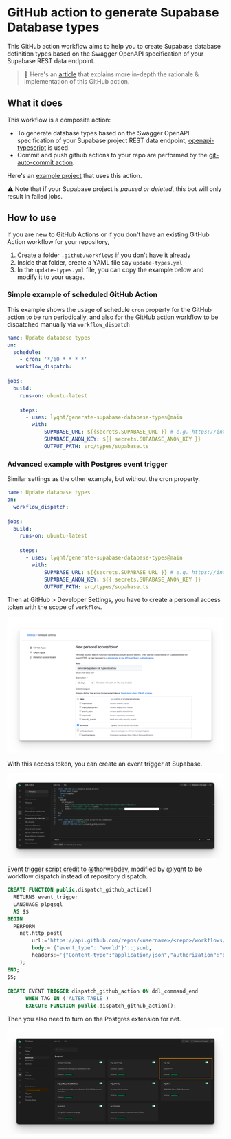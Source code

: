 # GitHub action to generate Supabase Database types

This GitHub action workflow aims to help you to create Supabase database definition types based on the Swagger OpenAPI specification of your Supabase REST data endpoint.

> 🔖 Here's an [article](https://blog.esteetey.dev/how-to-create-and-test-a-github-action-that-generates-types-from-supabase-database#heading-how-to-create-the-github-workflow) that explains more in-depth the rationale & implementation of this GitHub action.
## What it does

This workflow is a composite action:

- To generate database types based on the Swagger OpenAPI specification of your Supabase project REST data endpoint, [openapi-typescript](https://github.com/drwpow/openapi-typescript) is used.
- Commit and push github actions to your repo are performed by the [git-auto-commit action](https://github.com/stefanzweifel/git-auto-commit-action).

Here's an [example project](https://github.com/lyqht/Billy) that uses this action.

:warning: Note that if your Supabase project is _paused or deleted_, this bot will only result in failed jobs.

## How to use

If you are new to GitHub Actions or if you don't have an existing GitHub Action workflow for your repository,

1. Create a folder `.github/workflows` if you don't have it already 
2. Inside that folder, create a YAML file say `update-types.yml`
3. In the `update-types.yml` file, you can copy the example below and modify it to your usage.

### Simple example of scheduled GitHub Action

This example shows the usage of schedule `cron` property for the GitHub action to be run periodically, and also for the GitHub action workflow to be dispatched manually via `workflow_dispatch`

```yml
name: Update database types
on:
  schedule:
    - cron: '*/60 * * * *'
   workflow_dispatch:

jobs:
  build:
    runs-on: ubuntu-latest

    steps:
      - uses: lyqht/generate-supabase-database-types@main
        with:
            SUPABASE_URL: ${{secrets.SUPABASE_URL }} # e.g. https://interestingproject.supabase.co
            SUPABASE_ANON_KEY: ${{ secrets.SUPABASE_ANON_KEY }}
            OUTPUT_PATH: src/types/supabase.ts
```

### Advanced example with Postgres event trigger

Similar settings as the other example, but without the cron property.

```yml
name: Update database types
on:
  workflow_dispatch:

jobs:
  build:
    runs-on: ubuntu-latest

    steps:
      - uses: lyqht/generate-supabase-database-types@main
        with:
            SUPABASE_URL: ${{secrets.SUPABASE_URL }} # e.g. https://interestingproject.supabase.co
            SUPABASE_ANON_KEY: ${{ secrets.SUPABASE_ANON_KEY }}
            OUTPUT_PATH: src/types/supabase.ts
```

Then at GitHub > Developer Settings, you have to create a personal access token with the scope of `workflow`.

![Preview of Personal Access Token creation screen with workflow scope turned on](./screenshots/personal-access-token-screenshot.png)

With this access token, you can create an event trigger at Supabase.

![Preview of Supabase SQL Editor with code block below](./screenshots/event-trigger-sql-in-supabase.png)

[Event trigger script credit to @thorwebdev](https://github.com/lyqht/generate-supabase-db-types-github-action/issues/1), modified by [@lyqht](https://github.com/lyqht) to be workflow dispatch instead of repository dispatch.

```sql
CREATE FUNCTION public.dispatch_github_action()
  RETURNS event_trigger
  LANGUAGE plpgsql
  AS $$
BEGIN
  PERFORM
    net.http_post(
        url:='https://api.github.com/repos/<username>/<repo>/workflows/<workflow>/dispatches',
        body:='{"event_type": "world"}'::jsonb,
        headers:='{"Content-type":"application/json","authorization":"Bearer <TOKEN>"}'::jsonb
    );
END;
$$;

CREATE EVENT TRIGGER dispatch_github_action ON ddl_command_end 
      WHEN TAG IN ('ALTER TABLE') 
      EXECUTE FUNCTION public.dispatch_github_action();
```

Then you also need to turn on the Postgres extension for net.

![Preview of Supabase Extensions Dashboard with PG_NET toggled on](screenshots/enable-net-extension.png)